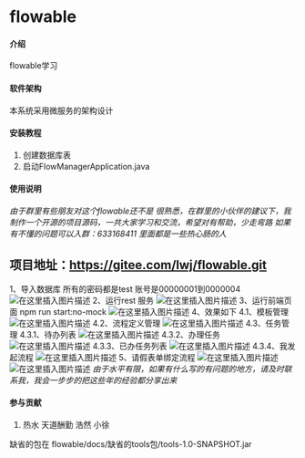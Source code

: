 # flowable

#### 介绍
flowable学习

#### 软件架构
本系统采用微服务的架构设计


#### 安装教程

1.  创建数据库表
2.  启动FlowManagerApplication.java


#### 使用说明
*由于群里有些朋友对这个flowable还不是 很熟悉，在群里的小伙伴的建议下，我制作一个开源的项目源码，一共大家学习和交流，希望对有帮助，少走弯路  如果有不懂的问题可以入群：633168411  里面都是一些热心肠的人*
## 项目地址：https://gitee.com/lwj/flowable.git
1、导入数据库  所有的密码都是test  账号是00000001到0000004
![在这里插入图片描述](https://img-blog.csdnimg.cn/20191128112800979.png)
2、运行rest 服务
![在这里插入图片描述](https://img-blog.csdnimg.cn/20191128112843709.png?x-oss-process=image/watermark,type_ZmFuZ3poZW5naGVpdGk,shadow_10,text_aHR0cHM6Ly9ibG9nLmNzZG4ubmV0L2xpdXdlbmp1bjA1MTAx,size_16,color_FFFFFF,t_70)
3、运行前端页面 npm run start:no-mock
![在这里插入图片描述](https://img-blog.csdnimg.cn/20191128112935187.png?x-oss-process=image/watermark,type_ZmFuZ3poZW5naGVpdGk,shadow_10,text_aHR0cHM6Ly9ibG9nLmNzZG4ubmV0L2xpdXdlbmp1bjA1MTAx,size_16,color_FFFFFF,t_70)
4、效果如下
4.1、模板管理
![在这里插入图片描述](https://img-blog.csdnimg.cn/20191128113038267.png?x-oss-process=image/watermark,type_ZmFuZ3poZW5naGVpdGk,shadow_10,text_aHR0cHM6Ly9ibG9nLmNzZG4ubmV0L2xpdXdlbmp1bjA1MTAx,size_16,color_FFFFFF,t_70)
4.2、流程定义管理
![在这里插入图片描述](https://img-blog.csdnimg.cn/20191128113205374.png?x-oss-process=image/watermark,type_ZmFuZ3poZW5naGVpdGk,shadow_10,text_aHR0cHM6Ly9ibG9nLmNzZG4ubmV0L2xpdXdlbmp1bjA1MTAx,size_16,color_FFFFFF,t_70)
4.3、任务管理
4.3.1、待办列表
![在这里插入图片描述](https://img-blog.csdnimg.cn/20191128113356425.png?x-oss-process=image/watermark,type_ZmFuZ3poZW5naGVpdGk,shadow_10,text_aHR0cHM6Ly9ibG9nLmNzZG4ubmV0L2xpdXdlbmp1bjA1MTAx,size_16,color_FFFFFF,t_70)
4.3.2、办理任务
![在这里插入图片描述](https://img-blog.csdnimg.cn/20191128113456305.png?x-oss-process=image/watermark,type_ZmFuZ3poZW5naGVpdGk,shadow_10,text_aHR0cHM6Ly9ibG9nLmNzZG4ubmV0L2xpdXdlbmp1bjA1MTAx,size_16,color_FFFFFF,t_70)
4.3.3、已办任务列表
![在这里插入图片描述](https://img-blog.csdnimg.cn/20191128113526767.png?x-oss-process=image/watermark,type_ZmFuZ3poZW5naGVpdGk,shadow_10,text_aHR0cHM6Ly9ibG9nLmNzZG4ubmV0L2xpdXdlbmp1bjA1MTAx,size_16,color_FFFFFF,t_70)
4.3.4、我发起流程
![在这里插入图片描述](https://img-blog.csdnimg.cn/20191128113559735.png?x-oss-process=image/watermark,type_ZmFuZ3poZW5naGVpdGk,shadow_10,text_aHR0cHM6Ly9ibG9nLmNzZG4ubmV0L2xpdXdlbmp1bjA1MTAx,size_16,color_FFFFFF,t_70)
5、请假表单绑定流程
![在这里插入图片描述](https://img-blog.csdnimg.cn/20191128113646402.png?x-oss-process=image/watermark,type_ZmFuZ3poZW5naGVpdGk,shadow_10,text_aHR0cHM6Ly9ibG9nLmNzZG4ubmV0L2xpdXdlbmp1bjA1MTAx,size_16,color_FFFFFF,t_70)
![在这里插入图片描述](https://img-blog.csdnimg.cn/20191128113702634.png?x-oss-process=image/watermark,type_ZmFuZ3poZW5naGVpdGk,shadow_10,text_aHR0cHM6Ly9ibG9nLmNzZG4ubmV0L2xpdXdlbmp1bjA1MTAx,size_16,color_FFFFFF,t_70)
*由于水平有限，如果有什么写的有问题的地方，请及时联系我，我会一步步的把这些年的经验都分享出来*

#### 参与贡献

1.  热水 天道酬勤 浩然 小徐

缺省的包在  flowable/docs/缺省的tools包/tools-1.0-SNAPSHOT.jar

